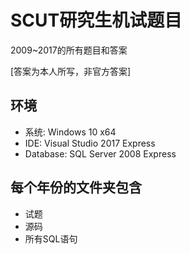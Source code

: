 # SCUT研究生机试题目

2009~2017的所有题目和答案

[答案为本人所写，非官方答案]

环境
---
- 系统: Windows 10 x64
- IDE: Visual Studio 2017 Express
- Database: SQL Server 2008 Express


每个年份的文件夹包含
---
- 试题
- 源码
- 所有SQL语句
